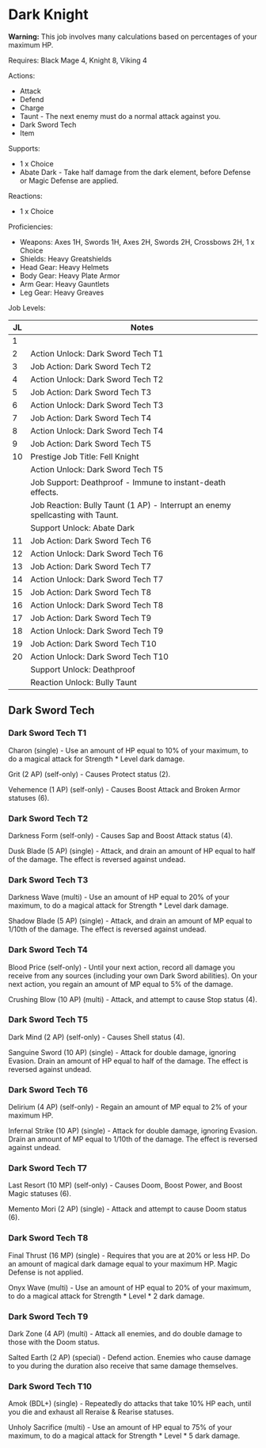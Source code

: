 # Dark Knight

**Warning:** This job involves many calculations based on percentages of your maximum HP.

Requires: Black Mage 4, Knight 8, Viking 4

Actions:

- Attack
- Defend
- Charge
- Taunt - The next enemy must do a normal attack against you.
- Dark Sword Tech
- Item

Supports:

- 1 x Choice
- Abate Dark - Take half damage from the dark element, before Defense or Magic Defense are applied.

Reactions:

- 1 x Choice

Proficiencies:

- Weapons: Axes 1H, Swords 1H, Axes 2H, Swords 2H, Crossbows 2H, 1 x Choice
- Shields: Heavy Greatshields
- Head Gear: Heavy Helmets
- Body Gear: Heavy Plate Armor
- Arm Gear: Heavy Gauntlets
- Leg Gear: Heavy Greaves

Job Levels:

| JL | Notes |
| --- | --- |
| 1 | 
| 2 | Action Unlock: Dark Sword Tech T1
| 3 | Job Action: Dark Sword Tech T2
| 4 | Action Unlock: Dark Sword Tech T2
| 5 | Job Action: Dark Sword Tech T3
| 6 | Action Unlock: Dark Sword Tech T3
| 7 | Job Action: Dark Sword Tech T4
| 8 | Action Unlock: Dark Sword Tech T4
| 9 | Job Action: Dark Sword Tech T5
| 10 | Prestige Job Title: Fell Knight
|    | Action Unlock: Dark Sword Tech T5
|    | Job Support: Deathproof - Immune to instant-death effects.
|    | Job Reaction: Bully Taunt (1 AP) - Interrupt an enemy spellcasting with Taunt.
|    | Support Unlock: Abate Dark
| 11 | Job Action: Dark Sword Tech T6
| 12 | Action Unlock: Dark Sword Tech T6
| 13 | Job Action: Dark Sword Tech T7
| 14 | Action Unlock: Dark Sword Tech T7
| 15 | Job Action: Dark Sword Tech T8
| 16 | Action Unlock: Dark Sword Tech T8
| 17 | Job Action: Dark Sword Tech T9
| 18 | Action Unlock: Dark Sword Tech T9
| 19 | Job Action: Dark Sword Tech T10
| 20 | Action Unlock: Dark Sword Tech T10
|    | Support Unlock: Deathproof
|    | Reaction Unlock: Bully Taunt

## Dark Sword Tech

### Dark Sword Tech T1

Charon (single) - Use an amount of HP equal to 10% of your maximum, to do a magical attack for Strength * Level dark damage.

Grit (2 AP) (self-only) - Causes Protect status (2).

Vehemence (1 AP) (self-only) - Causes Boost Attack and Broken Armor statuses (6).

### Dark Sword Tech T2

Darkness Form (self-only) - Causes Sap and Boost Attack status (4).

Dusk Blade (5 AP) (single) - Attack, and drain an amount of HP equal to half of the damage. The effect is reversed against undead.

### Dark Sword Tech T3

Darkness Wave (multi) - Use an amount of HP equal to 20% of your maximum, to do a magical attack for Strength * Level dark damage.

Shadow Blade (5 AP) (single) - Attack, and drain an amount of MP equal to 1/10th of the damage. The effect is reversed against undead.

### Dark Sword Tech T4

Blood Price (self-only) - Until your next action, record all damage you receive from any sources (including your own Dark Sword abilities). On your next action, you regain an amount of MP equal to 5% of the damage.

Crushing Blow (10 AP) (multi) - Attack, and attempt to cause Stop status (4).

### Dark Sword Tech T5

Dark Mind (2 AP) (self-only) - Causes Shell status (4).

Sanguine Sword (10 AP) (single) - Attack for double damage, ignoring Evasion. Drain an amount of HP equal to half of the damage. The effect is reversed against undead.

### Dark Sword Tech T6

Delirium (4 AP) (self-only) - Regain an amount of MP equal to 2% of your maximum HP.

Infernal Strike (10 AP) (single) - Attack for double damage, ignoring Evasion. Drain an amount of MP equal to 1/10th of the damage. The effect is reversed against undead.

### Dark Sword Tech T7

Last Resort (10 MP) (self-only) - Causes Doom, Boost Power, and Boost Magic statuses (6).

Memento Mori (2 AP) (single) - Attack and attempt to cause Doom status (6).

### Dark Sword Tech T8

Final Thrust (16 MP) (single) - Requires that you are at 20% or less HP. Do an amount of magical dark damage equal to your maximum HP. Magic Defense is not applied.

Onyx Wave (multi) - Use an amount of HP equal to 20% of your maximum, to do a magical attack for Strength * Level * 2 dark damage.

### Dark Sword Tech T9

Dark Zone (4 AP) (multi) - Attack all enemies, and do double damage to those with the Doom status.

Salted Earth (2 AP) (special) - Defend action. Enemies who cause damage to you during the duration also receive that same damage themselves.

### Dark Sword Tech T10

Amok (BDL+) (single) - Repeatedly do attacks that take 10% HP each, until you die and exhaust all Reraise & Rearise statuses.

Unholy Sacrifice (multi) - Use an amount of HP equal to 75% of your maximum, to do a magical attack for Strength * Level * 5 dark damage.
